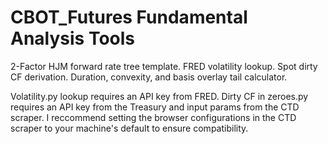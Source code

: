 # CBOT_Futures Fundamental Analysis Tools
2-Factor HJM forward rate tree template.
FRED volatility lookup. 
Spot dirty CF derivation. 
Duration, convexity, and basis overlay tail calculator.

Volatility.py lookup requires an API key from FRED. Dirty CF in zeroes.py requires an API key from the Treasury and input params from the CTD scraper.
I reccommend setting the browser configurations in the CTD scraper to your machine's default to ensure compatibility.
